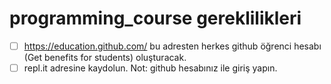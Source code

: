 # programming_course gereklilikleri
- [ ] https://education.github.com/ bu adresten herkes github öğrenci hesabı (Get benefits for students) oluşturacak.
- [ ] repl.it  adresine kaydolun. Not: github hesabınız ile giriş yapın.
